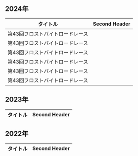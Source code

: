 ## 2024年

| タイトル  | Second Header |
| ------------- | ------------- |
|第43回フロストバイトロードレース||
|第43回フロストバイトロードレース||
|第43回フロストバイトロードレース||
|第43回フロストバイトロードレース||
|第43回フロストバイトロードレース||
|第43回フロストバイトロードレース||

## 2023年
| タイトル  | Second Header |
| ------------- | ------------- |

## 2022年
| タイトル  | Second Header |
| ------------- | ------------- |
